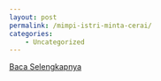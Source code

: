 ```yaml
---
layout: post
permalink: /mimpi-istri-minta-cerai/
categories:
    - Uncategorized
---
```


[Baca Selengkapnya](/09)